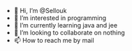 - 👋 Hi, I’m @Sellouk
- 👀 I’m interested in programming
- 🌱 I’m currently learning java and jee
- 💞️ I’m looking to collaborate on nothing
- 📫 How to reach me by mail

<!---
Sellouk/Sellouk is a ✨ special ✨ repository because its `README.md` (this file) appears on your GitHub profile.
You can click the Preview link to take a look at your changes.
--->
